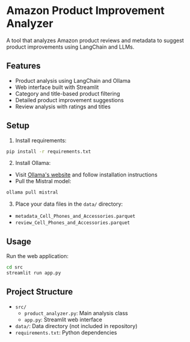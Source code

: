 # Amazon Product Improvement Analyzer

A tool that analyzes Amazon product reviews and metadata to suggest product improvements using LangChain and LLMs.

## Features

- Product analysis using LangChain and Ollama
- Web interface built with Streamlit
- Category and title-based product filtering
- Detailed product improvement suggestions
- Review analysis with ratings and titles

## Setup

1. Install requirements:
```bash
pip install -r requirements.txt
```

2. Install Ollama:
- Visit [Ollama's website](https://ollama.ai/) and follow installation instructions
- Pull the Mistral model:
```bash
ollama pull mistral
```

3. Place your data files in the `data/` directory:
- `metadata_Cell_Phones_and_Accessories.parquet`
- `review_Cell_Phones_and_Accessories.parquet`

## Usage

Run the web application:
```bash
cd src
streamlit run app.py
```

## Project Structure

- `src/`
  - `product_analyzer.py`: Main analysis class
  - `app.py`: Streamlit web interface
- `data/`: Data directory (not included in repository)
- `requirements.txt`: Python dependencies
